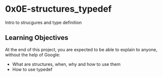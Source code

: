 # 0x0E-structures_typedef
Intro to strucgures and type definition

## Learning Objectives
At the end of this project, you are expected to be able to explain to anyone, without the help of Google:

* What are structures, when, why and how to use them
* How to use typedef
